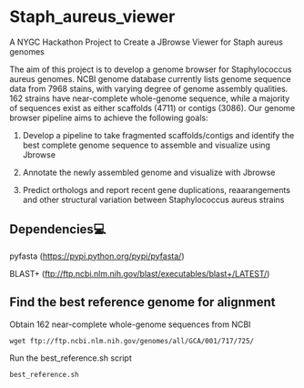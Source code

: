# Staph_aureus_viewer
A NYGC Hackathon Project to Create a JBrowse Viewer for Staph aureus genomes

The aim of this project is to develop a genome browser for Staphylococcus aureus genomes. NCBI genome database currently lists genome sequence data from 7968 stains, with varying degree of genome assembly qualities. 162 strains have near-complete whole-genome sequence, while a majority of sequences exist as either scaffolds (4711) or contigs (3086). Our genome browser pipeline aims to achieve the following goals:

1. Develop a pipeline to take fragmented scaffolds/contigs and identify the best complete genome sequence to assemble and visualize using Jbrowse

2. Annotate the newly assembled genome and visualize with Jbrowse

3. Predict orthologs and report recent gene duplications, reaarangements and other structural variation between Staphylococcus aureus strains


## Dependencies:computer:

pyfasta (https://pypi.python.org/pypi/pyfasta/)

BLAST+ (ftp://ftp.ncbi.nlm.nih.gov/blast/executables/blast+/LATEST/)


## Find the best reference genome for alignment

Obtain 162 near-complete whole-genome sequences from NCBI

`wget ftp://ftp.ncbi.nlm.nih.gov/genomes/all/GCA/001/717/725/`

Run the best_reference.sh script

`best_reference.sh`




